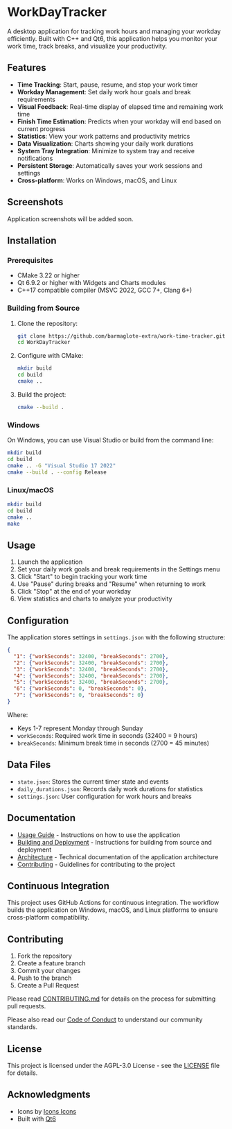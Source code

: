 # WorkDayTracker

A desktop application for tracking work hours and managing your workday efficiently. Built with C++ and Qt6, this application helps you monitor your work time, track breaks, and visualize your productivity.

## Features

- **Time Tracking**: Start, pause, resume, and stop your work timer
- **Workday Management**: Set daily work hour goals and break requirements
- **Visual Feedback**: Real-time display of elapsed time and remaining work time
- **Finish Time Estimation**: Predicts when your workday will end based on current progress
- **Statistics**: View your work patterns and productivity metrics
- **Data Visualization**: Charts showing your daily work durations
- **System Tray Integration**: Minimize to system tray and receive notifications
- **Persistent Storage**: Automatically saves your work sessions and settings
- **Cross-platform**: Works on Windows, macOS, and Linux

## Screenshots

Application screenshots will be added soon.

## Installation

### Prerequisites

- CMake 3.22 or higher
- Qt 6.9.2 or higher with Widgets and Charts modules
- C++17 compatible compiler (MSVC 2022, GCC 7+, Clang 6+)

### Building from Source

1. Clone the repository:
   ```bash
   git clone https://github.com/barmaglote-extra/work-time-tracker.git
   cd WorkDayTracker
   ```

2. Configure with CMake:
   ```bash
   mkdir build
   cd build
   cmake ..
   ```

3. Build the project:
   ```bash
   cmake --build .
   ```

### Windows

On Windows, you can use Visual Studio or build from the command line:

```bash
mkdir build
cd build
cmake .. -G "Visual Studio 17 2022"
cmake --build . --config Release
```

### Linux/macOS

```bash
mkdir build
cd build
cmake ..
make
```

## Usage

1. Launch the application
2. Set your daily work goals and break requirements in the Settings menu
3. Click "Start" to begin tracking your work time
4. Use "Pause" during breaks and "Resume" when returning to work
5. Click "Stop" at the end of your workday
6. View statistics and charts to analyze your productivity

## Configuration

The application stores settings in `settings.json` with the following structure:

```json
{
  "1": {"workSeconds": 32400, "breakSeconds": 2700},
  "2": {"workSeconds": 32400, "breakSeconds": 2700},
  "3": {"workSeconds": 32400, "breakSeconds": 2700},
  "4": {"workSeconds": 32400, "breakSeconds": 2700},
  "5": {"workSeconds": 32400, "breakSeconds": 2700},
  "6": {"workSeconds": 0, "breakSeconds": 0},
  "7": {"workSeconds": 0, "breakSeconds": 0}
}
```

Where:
- Keys 1-7 represent Monday through Sunday
- `workSeconds`: Required work time in seconds (32400 = 9 hours)
- `breakSeconds`: Minimum break time in seconds (2700 = 45 minutes)

## Data Files

- `state.json`: Stores the current timer state and events
- `daily_durations.json`: Records daily work durations for statistics
- `settings.json`: User configuration for work hours and breaks

## Documentation

- [Usage Guide](docs/USAGE.md) - Instructions on how to use the application
- [Building and Deployment](docs/BUILDING.md) - Instructions for building from source and deployment
- [Architecture](docs/ARCHITECTURE.md) - Technical documentation of the application architecture
- [Contributing](CONTRIBUTING.md) - Guidelines for contributing to the project

## Continuous Integration

This project uses GitHub Actions for continuous integration. The workflow builds the application on Windows, macOS, and Linux platforms to ensure cross-platform compatibility.

## Contributing

1. Fork the repository
2. Create a feature branch
3. Commit your changes
4. Push to the branch
5. Create a Pull Request

Please read [CONTRIBUTING.md](CONTRIBUTING.md) for details on the process for submitting pull requests.

Please also read our [Code of Conduct](CODE_OF_CONDUCT.md) to understand our community standards.

## License

This project is licensed under the AGPL-3.0 License - see the [LICENSE](LICENSE) file for details.

## Acknowledgments

- Icons by [Icons Icons](https://icon-icons.com/ru/)
- Built with [Qt6](https://www.qt.io/)